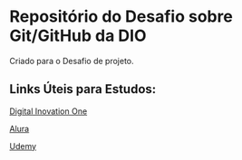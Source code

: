 # Repositório do Desafio sobre Git/GitHub da DIO
Criado para o Desafio de projeto.


## Links Úteis para Estudos:

[Digital Inovation One](https://web.digitalinnovation.one/home)

[Alura](https://imersao.dev/)

[Udemy](https://www.udemy.com/)
